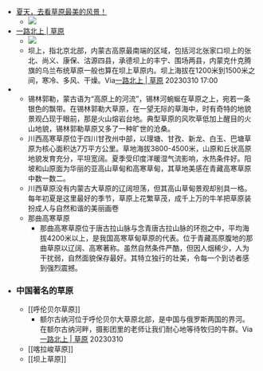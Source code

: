 - [夏天，去看草原最美的风景！](https://mp.weixin.qq.com/s?__biz=MjM5NTA0OTU4MA==&mid=2653024865&idx=1&sn=26d62343d1e60e63361607f1d0724e10&chksm=bd2b2b628a5ca274ecdd632bf35a359b746f5100450f6eb926de027d8b794ec44e64e7c178a7&mpshare=1&scene=1&srcid=0704GE7Ra0ETJB0QbzrtiTgc&sharer_sharetime=1656930312542&sharer_shareid=c51b7b13a0b085484bc7a81d87b76e86)
    - ![](https://firebasestorage.googleapis.com/v0/b/firescript-577a2.appspot.com/o/imgs%2Fapp%2Fxinyiheng%2FNpxnyylCSg.png?alt=media&token=1233e29c-be21-4376-831a-6edc0467346f)
- [一路北上 | 草原](https://app.yinxiang.com/shard/s63/nl/13797828/1c9cfa9d-0cab-4467-baac-3b6af743f71d/)
    - ![](https://firebasestorage.googleapis.com/v0/b/firescript-577a2.appspot.com/o/imgs%2Fapp%2Fxinyiheng%2FMArXjGs8T8.png?alt=media&token=a8ae429b-7626-4534-bc33-6341df004ce5)
    - 坝上，指北京北部，内蒙古高原最南端的区域，包括河北张家口坝上的张北、尚义、康保、沽源四县，承德坝上的丰宁、围场两县，内蒙克什克腾旗的乌兰布统草原一般也算在坝上草原内。坝上海拔在1200米到1500米之间，寒冷、多风、干燥。Via[一路北上 | 草原](https://app.yinxiang.com/shard/s63/nl/13797828/1c9cfa9d-0cab-4467-baac-3b6af743f71d/) 20230310 17:00
- 
    - 锡林郭勒，蒙古语为“高原上的河流”，锡林河蜿蜒在草原之上，宛若一条银色的飘带。在锡林郭勒大草原，在一望无际的草海中，时有奇特的地貌景观凸现于眼前，那是火山熔岩台地。典型草原的风吹草低加上醒目的火山地貌，锡林郭勒草原又多了一种旷世的沧桑。
    - 川西高寒草原位于四川甘孜州中部，以理塘、甘孜、新龙、白玉、巴塘草原为核心面积达7万平方公里。草地海拔3800-4500米，山原和丘状高原地貌发育充分，平坦宽阔。夏季受印度洋暖湿气流影响，水热条件好。阳坡和山原面为华丽的亚高山草甸和高寒草甸，其草地美感在青藏高寒草原中数一数二。
    - 川西草原没有内蒙古大草原的辽阔坦荡，但其高山草甸景观却别具一格。每年初夏是这里最好的季节，草原上花繁草茂，成千上万的牛羊把草原装扮成人与自然和谐的美丽画卷
    - 那曲高寒草原
        - 那曲高寒草原位于唐古拉山脉与念青唐古拉山脉的环抱之中，平均海拔4200米以上，是我国高寒草甸草原的代表。位于青藏高原腹地的那曲草原以辽阔、高寒著称。虽然自然条件严酷，但因人烟稀少，人为干扰弱，自然面貌保存最好。其特立独行的壮美，令每一个到访者感到强烈震撼。
- ### 中国著名的草原
    - [[呼伦贝尔草原]]
        - 额尔古纳河位于呼伦贝尔大草原北部，是中国与俄罗斯两国的界河。在额尔古纳河畔，摄影团里的老师让我们耐心地等待牧归的牛群。Via[一路北上 | 草原](https://app.yinxiang.com/shard/s63/nl/13797828/1c9cfa9d-0cab-4467-baac-3b6af743f71d/) 20230310 
    - [[喀拉峻草原]]
    - [[坝上草原]]
